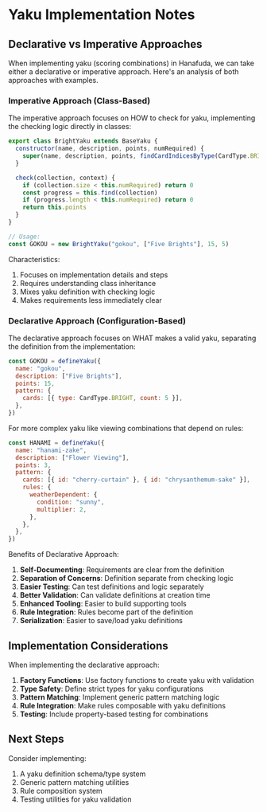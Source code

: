 # Yaku Implementation Notes

## Declarative vs Imperative Approaches

When implementing yaku (scoring combinations) in Hanafuda, we can take either a declarative or imperative approach. Here's an analysis of both approaches with examples.

### Imperative Approach (Class-Based)

The imperative approach focuses on HOW to check for yaku, implementing the checking logic directly in classes:

```javascript
export class BrightYaku extends BaseYaku {
  constructor(name, description, points, numRequired) {
    super(name, description, points, findCardIndicesByType(CardType.BRIGHT), numRequired)
  }

  check(collection, context) {
    if (collection.size < this.numRequired) return 0
    const progress = this.find(collection)
    if (progress.length < this.numRequired) return 0
    return this.points
  }
}

// Usage:
const GOKOU = new BrightYaku("gokou", ["Five Brights"], 15, 5)
```

Characteristics:

1. Focuses on implementation details and steps
2. Requires understanding class inheritance
3. Mixes yaku definition with checking logic
4. Makes requirements less immediately clear

### Declarative Approach (Configuration-Based)

The declarative approach focuses on WHAT makes a valid yaku, separating the definition from the implementation:

```javascript
const GOKOU = defineYaku({
  name: "gokou",
  description: ["Five Brights"],
  points: 15,
  pattern: {
    cards: [{ type: CardType.BRIGHT, count: 5 }],
  },
})
```

For more complex yaku like viewing combinations that depend on rules:

```javascript
const HANAMI = defineYaku({
  name: "hanami-zake",
  description: ["Flower Viewing"],
  points: 3,
  pattern: {
    cards: [{ id: "cherry-curtain" }, { id: "chrysanthemum-sake" }],
    rules: {
      weatherDependent: {
        condition: "sunny",
        multiplier: 2,
      },
    },
  },
})
```

Benefits of Declarative Approach:

1. **Self-Documenting**: Requirements are clear from the definition
2. **Separation of Concerns**: Definition separate from checking logic
3. **Easier Testing**: Can test definitions and logic separately
4. **Better Validation**: Can validate definitions at creation time
5. **Enhanced Tooling**: Easier to build supporting tools
6. **Rule Integration**: Rules become part of the definition
7. **Serialization**: Easier to save/load yaku definitions

## Implementation Considerations

When implementing the declarative approach:

1. **Factory Functions**: Use factory functions to create yaku with validation
2. **Type Safety**: Define strict types for yaku configurations
3. **Pattern Matching**: Implement generic pattern matching logic
4. **Rule Integration**: Make rules composable with yaku definitions
5. **Testing**: Include property-based testing for combinations

## Next Steps

Consider implementing:

1. A yaku definition schema/type system
2. Generic pattern matching utilities
3. Rule composition system
4. Testing utilities for yaku validation
